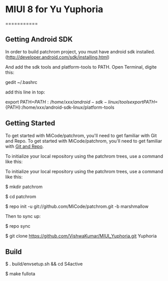 # MIUI 8 for Yu Yuphoria
===========

Getting Android SDK
---------------

In order to build patchrom project, you must have android sdk installed.(http://developer.android.com/sdk/installing.html)

And add the sdk tools and platform-tools to PATH.
Open Terminal, digite this:

gedit ~/.bashrc

add this line in top:

export PATH=${PATH}:/home/xxx/android-sdk-linux/tools
export PATH=${PATH}:/home/xxx/android-sdk-linux/platform-tools

Getting Started
---------------

To get started with MiCode/patchrom, you'll need to get familiar with Git and Repo.
To get started with MiCode/patchrom, you'll need to get
familiar with [Git and Repo](https://source.android.com/source/using-repo.html).

To initialize your local repository using the patchrom trees, use a command like this:

To initialize your local repository using the patchrom trees, use a command like this:

$ mkdir patchrom

$ cd patchrom

$ repo init -u git://github.com/MiCode/patchrom.git -b marshmallow

Then to sync up:

$ repo sync

$ git clone https://github.com/VishwaKumar/MIUI_Yuphoria.git Yuphoria

Build
--------

$ . build/envsetup.sh && cd S4active

$ make fullota
